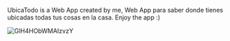 UbicaTodo is a Web App created by me, Web App para saber donde tienes ubicadas todas tus cosas en la casa.
Enjoy the app :)

![GlH4HObWMAIzvzY](https://github.com/user-attachments/assets/c0612492-e895-498f-befb-03ba7021ec8b)
